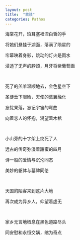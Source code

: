 ```yaml
---
layout: post
title:  "救赎"
categories: Pathos
---
```


海棠花开，珀耳塞福涅白皙的手

将她们悬挂于湖面，落满了陨星的

帘幕映着身影，跳动的灯火是雨水

浸透了无声的脖颈，月牙将紫葡萄画

<br>

死了的羔羊温顺地去，金色星空下

圣徒垂下眼睑，天使的蓝翼融化

忘忧果落，忘记宇宙的弯曲

向着恋人的怀抱，渴望着木棺

<br>

小山旁的十字架上绞死了人

远古的传奇弥漫着甜蜜的四月

诗一般的爱情与沉沦同态

美妙的躯体与墓碑同伦

<br>

天国的陌客来到这片大地

再次成为异乡人，仰望着虚无

<br>

家乡无言地栖息在黑色道路尽头

同安慰和永恒交媾，缩为奇点